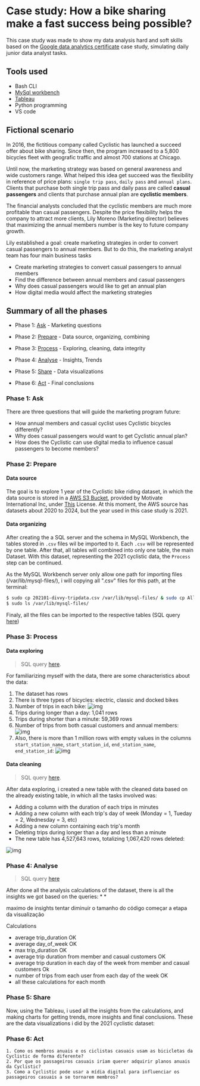 # Case study: How a bike sharing make a fast success being possible?
This case study was made to show my data analysis hard and soft skills based on the [Google data analytics certificate](https://www.coursera.org/learn/google-data-analytics-capstone) case study, simulating daily junior data analyst tasks.

## Tools used
- Bash CLI
- [MySql workbench](http://mysql.com/downloads/http://mysql.com/downloads/http://mysql.com/downloads/http://mysql.com/downloads/http://mysql.com/downloads/http://mysql.com/downloads/)
- [Tableau](https://online.tableau.com/)
- Python programming
- VS code

## Fictional scenario
In 2016, the fictitious company called Cyclistic has launched a succeed offer about bike sharing. Since then, the program increased to a 5,800 bicycles fleet with geografic traffic and almost 700 stations at Chicago. 

Until now, the marketing strategy was based on general awareness and wide customers range. What helped this idea get succeed was the flexibility in reference of price plans: `single trip pass`, `daily pass` and `annual plans`. Clients that purchase both single trip pass and daily pass are called **casual passengers** and clients that purchase annual plan are **cyclistic members**.

The financial analysts concluded that the cyclistic members are much more profitable than casual passengers. Despite the price flexibility helps the company to attract more clients, Lily Moreno (Marketing director) believes that maximizing the annual members number is the key to future company growth. 

Lily established a goal: create marketing strategies in order to convert casual passengers to annual members. But to do this, the marketing analyst team has four main business tasks
- Create marketing strategies to convert casual passengers to annual members
- Find the difference between annual members and casual passengers
- Why does casual passengers would like to get an annual plan
- How digital media would affect the marketing strategies

## Summary of all the phases
* Phase 1: [Ask](https://github.com/caiobarretobr/cyclistic_case_study?tab=readme-ov-file#phase-1-ask) - Marketing questions

* Phase 2: [Prepare](https://github.com/caiobarretobr/cyclistic_case_study?tab=readme-ov-file#phase-2-prepare) - Data source, organizing, combining

* Phase 3: [Process](https://github.com/caiobarretobr/cyclistic_case_study?tab=readme-ov-file#phase-3-process) - Exploring, cleaning, data integrity

* Phase 4: [Analyse](https://github.com/caiobarretobr/cyclistic_case_study?tab=readme-ov-file#phase-4-analyse) - Insights, Trends

* Phase 5: [Share](https://github.com/caiobarretobr/cyclistic_case_study?tab=readme-ov-file#phase-5-share) - Data visualizations

* Phase 6: [Act](https://github.com/caiobarretobr/cyclistic_case_study?tab=readme-ov-file#phase-6-act) - Final conclusions

### Phase 1: Ask 
There are three questions that will guide the marketing program future:
- How annual members and casual cyclist uses Cyclistic bicycles differently?
- Why does casual passengers would want to get Cyclistic annual plan?
- How does the Cyclistic can use digital media to influence casual passengers to become members?

### Phase 2: Prepare
#### Data source
The goal is to explore 1 year of the Cyclistic bike riding dataset, in which the data source is stored in a [AWS S3 Bucket](https://divvy-tripdata.s3.amazonaws.com/index.html), provided by Motivate International Inc, under [This](https://divvybikes.com/data-license-agreement) License. At this moment, the AWS source has datasets about 2020 to 2024, but the year used in this case study is 2021.

#### Data organizing
After creating the a SQL server and the schema in MySQL Workbench, the tables stored in `.csv` files wil be imported to it. Each `.csv` will be represented by one table. After that, all tables will combined into only one table, the main Dataset. With this dataset, representing the 2021 cyclistic data, the `Process` step can be continued.

As the MySQL Workbench server only allow one path for importing files (/var/lib/mysql-files/), i will copying all ".csv" files for this path, at the terminal:

```bash
$ sudo cp 202101-divvy-tripdata.csv /var/lib/mysql-files/ & sudo cp AllOtherDatasets
$ sudo ls /var/lib/mysql-files/
```

Finaly, all the files can be imported to the respective tables (SQL query [here](https://github.com/caiobarretobr/Cyclistic_data_analysis/blob/main/1.data_organizing.sql))

### Phase 3: Process

#### Data exploring
> SQL query [here](https://github.com/caiobarretobr/Cyclistic_data_analysis/blob/main/2.data_exploring.sql).

For familiarizing myself with the data, there are some characteristics about the data:

1. The dataset has rows
2. There is three types of bicycles: electric, classic and docked bikes
3. Number of trips in each bike:
![img](https://i.imgur.com/ZjpMdJX.png)
4. Trips during longer than a day: 1,041 rows
5. Trips during shorter than a minute: 59,369 rows
6. Number of trips from both casual customers and annual members:
![img](https://i.imgur.com/P87tWlm.png)
7. Also, there is more than 1 million rows with empty values in the columns `start_station_name`, `start_station_id`, `end_station_name`, `end_station_id`:
![img](https://i.imgur.com/fSwXmz7.png)


#### Data cleaning
> SQL query [here](https://github.com/caiobarretobr/Cyclistic_data_analysis/blob/main/3.data_cleaning.sql).

After data exploring, i created a new table with the cleaned data based on the already existing table, in which all the tasks involved was:
* Adding a column with the duration of each trips in minutes
* Adding a new column with each trip's day of week (Monday = 1, Tueday = 2, Wednesday = 3, etc)
* Adding a new column containing each trip's month
* Deleting trips during longer than a day and less than a minute
* The new table has 4,527,643 rows, totalizing 1,067,420 rows deleted:

![img](https://i.imgur.com/kvyDZdB.png)
                                             
### Phase 4: Analyse
> SQL query [here](https://github.com/caiobarretobr/Cyclistic_data_analysis/blob/main/4.data_analysis.sql)         

After done all the analysis calculations of the dataset, there is all the insights we got based on the queries:
* 
* 

maximo de insights
tentar diminuir o tamanho do código
começar a etapa da visualização

Calculations 
- average trip_duration OK
- average day_of_week OK
- max trip_duration OK
- average trip duration from member and casual customers OK
- average trip duration in each day of the week from member and casual customers Ok
- number of trips from each user from each day of the week OK
- all these calculations for each month

### Phase 5: Share
Now, using the Tableau, i used all the insights from the calculations, and making charts for getting trends, more insights and final conclusions. These are the data visualizations i did by the 2021 cyclistic dataset:


### Phase 6: Act
    1. Como os membros anuais e os ciclistas casuais usam as bicicletas da Cyclistic de forma diferente?    
    2. Por que os passageiros casuais iriam querer adquirir planos anuais da Cyclistic?
    3. Como a Cyclistic pode usar a mídia digital para influenciar os passageiros casuais a se tornarem membros?
